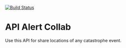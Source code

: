 [![Build Status](https://travis-ci.org/ramoncunha/alertcollab.svg?branch=master)](https://travis-ci.org/ramoncunha/alertcollab.svg?branch=master)

# API Alert Collab

Use this API for share locations of any catastrophe event.